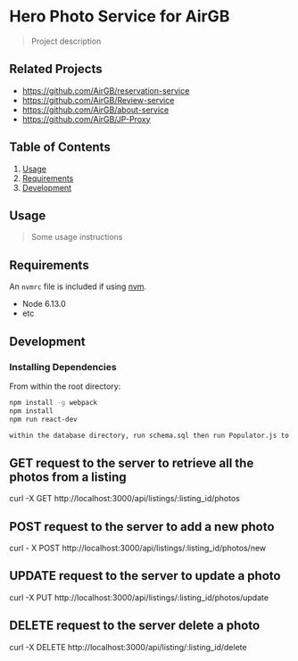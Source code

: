 # Hero Photo Service for AirGB

> Project description

## Related Projects

  - https://github.com/AirGB/reservation-service
  - https://github.com/AirGB/Review-service
  - https://github.com/AirGB/about-service
  - https://github.com/AirGB/JP-Proxy

## Table of Contents

1. [Usage](#Usage)
1. [Requirements](#requirements)
1. [Development](#development)

## Usage

> Some usage instructions

## Requirements

An `nvmrc` file is included if using [nvm](https://github.com/creationix/nvm).

- Node 6.13.0
- etc

## Development

### Installing Dependencies

From within the root directory:

```sh
npm install -g webpack
npm install
npm run react-dev

within the database directory, run schema.sql then run Populator.js to populate the database.
```

## GET request to the server to retrieve all the photos from a listing 

curl -X GET http://localhost:3000/api/listings/:listing_id/photos

## POST request to the server to add a new photo

curl - X POST http://localhost:3000/api/listings/:listing_id/photos/new

## UPDATE request to the server to update a photo

curl -X PUT http://localhost:3000/api/listings/:listing_id/photos/update

## DELETE request to the server delete a photo 

curl -X DELETE http://localhost:3000/api/listing/:listing_id/delete


